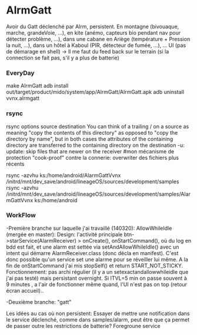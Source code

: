 # AlrmGatt


Avoir du Gatt déclenché par Alrm, persistent. 
En montagne (bivouaque, marche, grandeVoie, ...), en kite (anémo, capteurs bio pendant nav pour détecter problème, ...), dans une cabane en Ariège (température + Pression la nuit, ...),
	dans un hôtel à Kaboul (PIR, détecteur de fumée, ...), ...
UI (pas de démarage en shell) -> Il me faut du feed back sur le terrain (si la connection se fait pas, s'il y a plus de batterie)


### EveryDay
make AlrmGatt
adb install out/target/product/mido/system/app/AlrmGatt/AlrmGatt.apk
adb uninstall vvnx.alrmgatt

### rsync
rsync options source destination
You can think of a trailing / on a source as meaning "copy the contents of this directory" as opposed to "copy the directory by name",
	but in both cases the attributes of the containing directory are transferred to the containing directory on the destination
-u: update: skip files that are newer on the receiver #mon mécanisme de protection "cook-proof" contre la connerie: overwriter des fichiers plus récents
	
rsync -azvhu ks:/home/android/AlarmGattVvnx /initrd/mnt/dev_save/android/lineageOS/sources/development/samples
rsync -azvhu /initrd/mnt/dev_save/android/lineageOS/sources/development/samples/AlarmGattVvnx ks:/home/android



### WorkFlow


-Première branche sur laquelle j'ai travaillé (140320): AllowWhileIdle (mergée en master):
	Design: l'activité principale btn->starService(AlarmReceiver) > onCreate(), onStartCommand(), où du log en bdd est fait, et une alarm est settée
	via setAndAllowWhileIdle() avec un intent qui démarre AlarmReceiver.class (donc décla en manifest). C'est donc possible qu'un service 
	set une alarme pour se réveiller lui même. A la fin de onStartCommand j'ai mis stopSelf() et return START_NOT_STICKY.
	Fonctionnement: pas archi régulier (il y a un setexactandallowwhileidle que j'ai pas testé) mais persistant overnight. Si ITVL=5 min on passe souvent à 9 minutes
	, a l'air de fonctionner même quand, l'UI n'est pas on top (retour écran accueil)..
	
-Deuxième branche: "gatt" 




Les idées au cas où non persistent:
	Essayer de mettre une notification dans le service déclenché, comme dans samples/alarm, peut être que ça permet de passer outre les restrictions de batterie?
	Foregroune service




